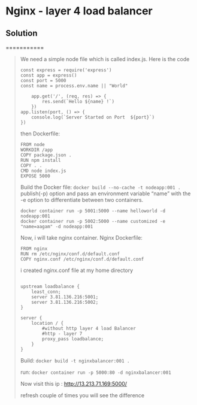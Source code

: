 # Nginx - layer 4 load balancer

## Solution
===========
<blockquote>
We need a simple node file which is called index.js. Here is the code 

```
const express = require('express')
const app = express()
const port = 5000
const name = process.env.name || "World"

    app.get('/', (req, res) => {
        res.send(`Hello ${name} !`)
    })
app.listen(port, () => {
    console.log(`Server Started on Port  ${port}`)
})

```

then Dockerfile:
```
FROM node
WORKDIR /app
COPY package.json .
RUN npm install
COPY . .
CMD node index.js
EXPOSE 5000

```
Build the Docker file: `docker build --no-cache -t nodeapp:001 .`
<br>
publish(-p) option and pass an environment variable “name” with the -e option to differentiate between two containers.<br>

```
docker container run -p 5001:5000 --name helloworld -d nodeapp:001
docker container run -p 5002:5000 --name customized -e "name=aagam" -d nodeapp:001

```

Now, i will take nginx container. Nginx Dockerfile:

```
FROM nginx
RUN rm /etc/nginx/conf.d/default.conf
COPY nginx.conf /etc/nginx/conf.d/default.conf

```

i created nginx.conf file at my home directory

```

upstream loadbalance {
    least_conn;
    server 3.81.136.216:5001;
    server 3.81.136.216:5002;
}

server {
    location / {
        #without http layer 4 load Balancer
        #http - layer 7
        proxy_pass loadbalance;
    }
}

```
Build: `docker build -t nginxbalancer:001 .`

run: `docker container run -p 5000:80 -d nginxbalancer:001`

Now visit this ip : http://13.213.71.169:5000/

refresh couple of times you will see the difference
